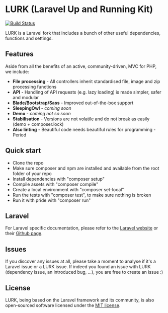 # LURK (Laravel Up and Running Kit)

[![Build Status](https://travis-ci.org/tiagomapmarques/lurk.svg?branch=lurk)](https://travis-ci.org/tiagomapmarques/lurk)

LURK is a Laravel fork that includes a bunch of other useful dependencies, functions and settings.

## Features

Aside from all the benefits of an active, community-driven, MVC for PHP, we include:

- **File processing** - All controllers inherit standardised file, image and zip processing functions
- **API** - Handling of API requests (e.g. lazy loading) is made simpler, safer and modular
- **Blade/Bootstrap/Sass** - Improved out-of-the-box support
- **SleepingOwl** - _coming soon_
- **Demo** - _coming not so soon_
- **Stabilisation** - Versions are not volatile and do not break as easily (demo + composer.lock)
- **Also linting** - Beautiful code needs beautiful rules for programming - Period

## Quick start

- Clone the repo
- Make sure composer and npm are installed and available from the root folder of your repo
- Install dependencies with "composer setup"
- Compile assets with "composer compile"
- Create a local environment with "composer set-local"
- Run the tests with "composer test", to make sure nothing is broken
- Run it with pride with "composer run"

## Laravel

For Laravel specific documentation, please refer to the [Laravel website](http://laravel.com/docs) or their [Github page](https://github.com/laravel/laravel).

## Issues

If you discover any issues at all, please take a moment to analyse if it's a Laravel issue or a LURK issue. If indeed you found an issue with LURK (dependency issue, an introduced bug, ...), you are free to create an issue :)

## License

LURK, being based on the Laravel framework and its community, is also open-sourced software licensed under the [MIT license](http://opensource.org/licenses/MIT).
